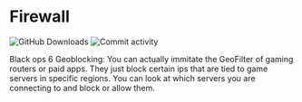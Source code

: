 # Firewall

![GitHub Downloads](https://img.shields.io/github/downloads/Ven0m0/Firewall/total?logo=github&label=GitHub%20Downloads)
![Commit activity](https://img.shields.io/github/last-commit/Ven0m0/Firewall?logo=github)


Black ops 6 Geoblocking:
You can actually immitate the GeoFilter of gaming routers or paid apps. They just block certain ips that are tied to game servers in specific regions. You can look at which servers you are connecting to and block or allow them.
